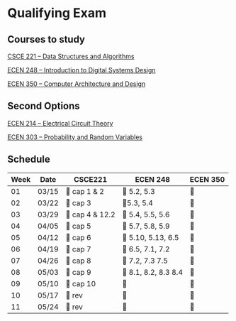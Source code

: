 # Qualifying Exam

## Courses to study

[CSCE 221 – Data Structures and Algorithms](./CSCE_221/index.md)

[ECEN 248 – Introduction to Digital Systems Design](./ECEN_248/index.md)

[ECEN 350 – Computer Architecture and Design](./ECEN_350/index.md)

## Second Options

[ECEN 214 – Electrical Circuit Theory](./ECEN_214/index.md)

[ECEN 303 – Probability and Random Variables](./ECEN_303/index.md)

## Schedule

| Week | Date |CSCE221 | ECEN 248 | ECEN 350|
|------|------|--------|----------|---------|
|01    |03/15 | :black_square_button: cap 1 & 2 | :black_square_button: 5.2, 5.3| :black_square_button: | 
|02    |03/22 | :black_square_button: cap 3| :black_square_button:5.3, 5.4 | :black_square_button: | 
|03    |03/29 | :black_square_button: cap 4 & 12.2| :black_square_button: 5.4, 5.5, 5.6 | :black_square_button: | 
|04    |04/05 | :black_square_button: cap 5 | :black_square_button: 5.7, 5.8, 5.9 | :black_square_button: | 
|05    |04/12 | :black_square_button: cap 6 | :black_square_button: 5.10, 5.13, 6.5 | :black_square_button: | 
|06    |04/19 | :black_square_button: cap 7 | :black_square_button: 6.5, 7.1, 7.2 | :black_square_button: | 
|07    |04/26 | :black_square_button: cap 8 | :black_square_button: 7.2, 7.3 7.5 | :black_square_button: | 
|08    |05/03 | :black_square_button: cap 9 | :black_square_button: 8.1, 8.2, 8.3 8.4 | :black_square_button: | 
|09    |05/10 | :black_square_button: cap 10 | :black_square_button: | :black_square_button: | 
|10    |05/17 | :black_square_button: rev  | :black_square_button: | :black_square_button: | 
|11    |05/24 | :black_square_button: rev  | :black_square_button: | :black_square_button: | 
